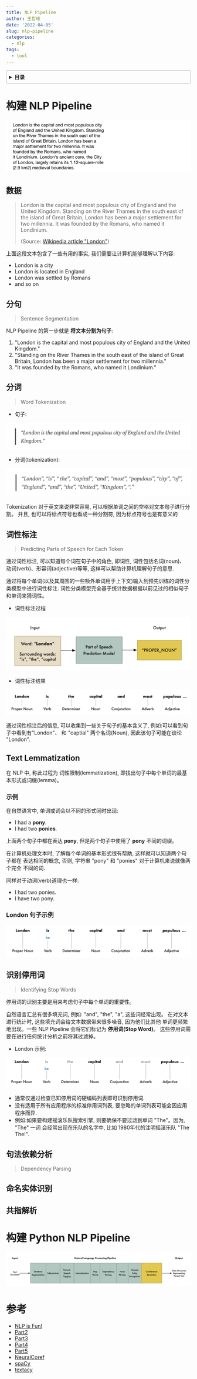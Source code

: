 ```yaml
---
title: NLP Pipeline
author: 王哲峰
date: '2022-04-05'
slug: nlp-pipeline
categories:
  - nlp
tags:
  - tool
---
```


<style>
details {
    border: 1px solid #aaa;
    border-radius: 4px;
    padding: .5em .5em 0;
}
summary {
    font-weight: bold;
    margin: -.5em -.5em 0;
    padding: .5em;
}
details[open] {
    padding: .5em;
}
details[open] summary {
    border-bottom: 1px solid #aaa;
    margin-bottom: .5em;
}
</style>

<details><summary>目录</summary><p>

- [构建 NLP Pipeline](#构建-nlp-pipeline)
  - [数据](#数据)
  - [分句](#分句)
  - [分词](#分词)
  - [词性标注](#词性标注)
  - [Text Lemmatization](#text-lemmatization)
    - [示例](#示例)
    - [London 句子示例](#london-句子示例)
  - [识别停用词](#识别停用词)
  - [句法依赖分析](#句法依赖分析)
  - [命名实体识别](#命名实体识别)
  - [共指解析](#共指解析)
- [构建 Python NLP Pipeline](#构建-python-nlp-pipeline)
- [参考](#参考)
</p></details><p></p>

# 构建 NLP Pipeline

![img](images/London.gif)

## 数据

> London is the capital and most populous city of England and the United 
Kingdom. Standing on the River Thames in the south east of the island of Great 
Britain, London has been a major settlement for two millennia. It was founded 
by the Romans, who named it Londinium.
> 
> (Source: [Wikipedia article "London"](https://en.wikipedia.org/wiki/London))

上面这段文本包含了一些有用的事实, 我们需要让计算机能够理解以下内容:

- London is a city
- London is located in England
- London was settled by Romans
- and so on

## 分句

> Sentence Segmentation

NLP Pipeline 的第一步就是 **将文本分割为句子**:

1. "London is the capital and most populous city of England and the United Kingdom."
2. "Standing on the River Thames in the south east of the island of Great Britain, 
  London has been a major settlement for two millennia."
3. "It was founded by the Romans, who named it Londinium."

## 分词

> Word Tokenization

* 句子:

![img](images/London_sentences.png)

* 分词(tokenization):

![img](images/London_word.png)

Tokenization 对于英文来说非常容易, 可以根据单词之间的空格对文本句子进行分割。
并且, 也可以将标点符号也看成一种分割符, 因为标点符号也是有意义的

## 词性标注

> Predicting Parts of Speech for Each Token

通过词性标注, 可以知道每个词在句子中的角色, 即词性, 词性包括名词(noun)、
动词(verb)、形容词(adjective)等等, 这样可以帮助计算机理解句子的意思.

通过将每个单词(以及其周围的一些额外单词用于上下文)输入到预先训练的词性分
类模型中进行词性标注. 词性分类模型完全基于统计数据根据以前见过的相似句子
和单词来猜词性。

- 词性标注过程

![img](images/sentence1.png)

- 词性标注结果

![img](images/sentence2.png)

通过词性标注后的信息, 可以收集到一些关于句子的基本含义了, 例如:可以看到句子中看到有"London"、
和 "captial" 两个名词(Noun), 因此该句子可能在谈论 "London".

## Text Lemmatization

在 NLP 中, 称此过程为 词性限制(lemmatization), 即找出句子中每个单词的最基
本形式或词缀(lemma)。

### 示例

在自然语言中, 单词或词会以不同的形式同时出现:

- I had a **pony**.
- I had two **ponies**.

上面两个句子中都在表达 **pony**, 但是两个句子中使用了 **pony** 不同的词缀。

在计算机处理文本时, 了解每个单词的基本形式很有帮助, 这样就可以知道两个句子都在
表达相同的概念, 否则, 字符串 "pony" 和 "ponies" 对于计算机来说就像两个完全
不同的词.

同样对于动词(verb)道理也一样:

- I had two ponies.
- I have two pony.

### London 句子示例

![img](images/sentence3.png)

## 识别停用词

> Identifying Stop Words

停用词的识别主要是用来考虑句子中每个单词的重要性。

自然语言汇总有很多填充词, 例如: "and", "the", "a", 这些词经常出现。
在对文本进行统计时, 这些填充词会给文本数据带来很多噪音, 因为他们比其他
单词更频繁地出现。一些 NLP Pipeline 会将它们标记为 **停用词(Stop Word)**。
这些停用词需要在进行任何统计分析之前将其过滤掉。

- London 示例:

![img](images/sentence4.png)

- 通常仅通过检查已知停用词的硬编码列表即可识别停用词.
- 没有适用于所有应用程序的标准停用词列表, 要忽略的单词列表可能会因应用程序而异.
- 例如:如果要构建摇滚乐队搜索引擎, 则要确保不要过滤到单词 "The"。因为, "The" 一词
  会经常出现在乐队的名字中, 比如 1980年代的注明摇滚乐队 "The The!".

## 句法依赖分析

> Dependency Parsing

## 命名实体识别

## 共指解析



# 构建 Python NLP Pipeline

![img](images/NLP_Pipeline.png)

# 参考

* [NLP is Fun!](https://medium.com/@ageitgey/natural-language-processing-is-fun-9a0bff37854e) 
* [Part2](https://medium.com/@ageitgey/text-classification-is-your-new-secret-weapon-7ca4fad15788) 
* [Part3](https://medium.com/@ageitgey/natural-language-processing-is-fun-part-3-explaining-model-predictions-486d8616813c) 
* [Part4](https://medium.com/@ageitgey/deepfaking-the-news-with-nlp-and-transformer-models-5e057ebd697d) 
* [Part5](https://medium.com/@ageitgey/build-your-own-google-translate-quality-machine-translation-system-d7dc274bd476) 
* [NeuralCoref](https://github.com/huggingface/neuralcoref) 
* [spaCy](https://spacy.io/) 
* [textacy](https://textacy.readthedocs.io/en/stable/)
